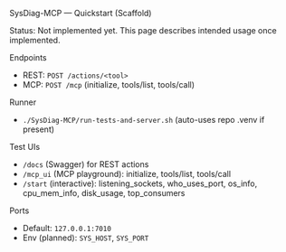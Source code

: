 SysDiag-MCP — Quickstart (Scaffold)

Status: Not implemented yet. This page describes intended usage once implemented.

Endpoints
- REST: `POST /actions/<tool>`
- MCP: `POST /mcp` (initialize, tools/list, tools/call)

Runner
- `./SysDiag-MCP/run-tests-and-server.sh` (auto-uses repo .venv if present)

Test UIs
- `/docs` (Swagger) for REST actions
- `/mcp_ui` (MCP playground): initialize, tools/list, tools/call
- `/start` (interactive): listening_sockets, who_uses_port, os_info, cpu_mem_info, disk_usage, top_consumers

Ports
- Default: `127.0.0.1:7010`
- Env (planned): `SYS_HOST`, `SYS_PORT`
